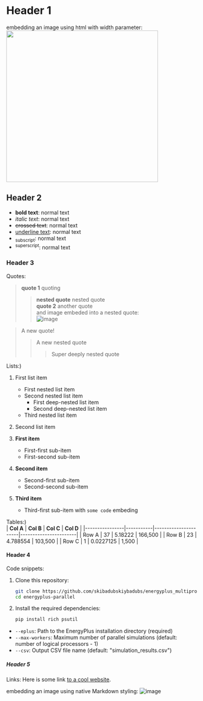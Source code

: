 # Header 1
embedding an image using html with width parameter: <br />
<img src="https://github.com/user-attachments/assets/530d180d-d88e-4198-883f-3fa9c9808ec0" width="400"> <br />

## Header 2
- **bold text**: normal text
- *italic text*: normal text
- ~~crossed text~~: normal text
- <ins>underline text</ins>: normal text
- <sub>subscript</sub>: normal text
- <sup>superscript</sup>: normal text

### Header 3
Quotes:
> **quote 1** quoting
> > **nested quote** nested quote <br />
> **quote 2** another quote <br />
> > and image embeded into a nested quote: <br />
> > ![image](https://github.com/user-attachments/assets/829eb1d6-b457-4fff-a924-5748cb1bdef3) <br />

> A new quote!
> > A new nested quote
> > > Super deeply nested quote

Lists:) <br />
1. First list item
   - First nested list item
   - Second nested list item
     - First deep-nested list item
     - Second deep-nested list item
   - Third nested list item
2. Second list item

1. **First item**
   - First-first sub-item
   - First-second sub-item

2. **Second item**
   - Second-first sub-item
   - Second-second sub-item

3. **Third item**
   - Third-first sub-item with `some code` embeding

Tables:) <br />
| **Col A**      | **Col B** | **Col C** | **Col D** |
|----------------|-----------|----------------------|-----------------------|
| Row A     | 37        | 5.18222              | 166,500               |
| Row B    | 23        | 4.788554             | 103,500               |
| Row C      | 1         | 0.0227125            | 1,500                 |


#### Header 4
Code snippets: <br />
1. Clone this repository:
   ```bash
   git clone https://github.com/skibadubskiybadubs/energyplus_multiprocessing.git
   cd energyplus-parallel
   ```

2. Install the required dependencies:
   ```bash
   pip install rich psutil
   ```

- `--eplus`: Path to the EnergyPlus installation directory (required)
- `--max-workers`: Maximum number of parallel simulations (default: number of logical processors - 1)
- `--csv`: Output CSV file name (default: "simulation_results.csv")

##### Header 5
Links:
Here is some link [to a cool website](https://mybro.win/).

embedding an image using native Markdown styling:
![image](https://github.com/user-attachments/assets/2e1be662-effa-4af2-ad9b-c659947078e7)
